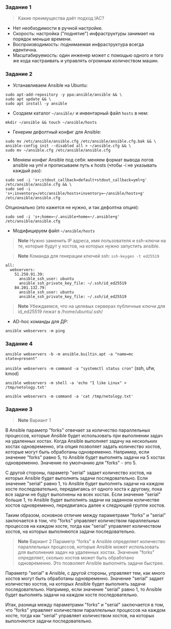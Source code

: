 ### Задание 1
>Какие преимущества даёт подход IAC?

- Нет необходимости в ручной настройке.
- Скорость: настройка ("поднятие") инфраструктуры занимает на порядок меньше времени.
- Воспроизводимость: поднимаемая инфраструктура всегда идентична.
- Масштабируемость: один инженер может с помощью одного и того же кода настраивать и управлять огромным количеством машин.

### Задание 2

* Устанавливаем Ansible на Ubuntu:
```
sudo apt-add-repository -y ppa:ansible/ansible && \
sudo apt update && \
sudo apt install -y ansible
```

- Создаем каталог `~/ansible/` и инвентарный файл `hosts` в нем:

`mkdir ~/ansible && touch ~/ansible/hosts`

- Генерим дефолтный конфиг для Ansible:
```
sudo mv /etc/ansible/ansible.cfg /etc/ansible/ansible.cfg.bak && \
ansible-config init --disabled all > ~/ansible.cfg && \
sudo mv ~/ansible.cfg /etc/ansible/ansible.cfg
```

- Меняем конфиг Ansible под себя: меняем формат вывода логов ansible на yml и прописываем путь к hosts (чтобы -i не указывать каждый раз):
```
sudo sed -i 's+;stdout_callback=default+stdout_callback=yml+g' /etc/ansible/ansible.cfg && \
sudo sed -i 's+;inventory=/etc/ansible/hosts+inventory=~/ansible/hosts+g' /etc/ansible/ansible.cfg
```
Опционально (это кажется не нужно, и так дефолтна опция):
```
sudo sed -i 's+;home=~/.ansible+home=~/.ansible+g' /etc/ansible/ansible.cfg
```

* Модифицируем файл `~/ansible/hosts`

> **Note**
> Нужно заменить IP адреса, имя пользователя и ssh-ключи на те, которые будут у хостов, на которых нужно запустить ansible.

> **Note**
> Команда для генерации ключей ssh: `ssh-keygen -t ed25519`

```
all:
  webservers:
    51.250.91.39:
      ansible_ssh_user: ubuntu
      ansible_ssh_private_key_file: ~/.ssh/id_ed25519
    84.201.132.79:
      ansible_ssh_user: ubuntu
      ansible_ssh_private_key_file: ~/.ssh/id_ed25519
```

> **Note**
> Убеждаемся, что на целевых серверах публичные ключи для id_ed25519 лежат в /home/ubuntu/.ssh/

* AD-hoc команды для ДР:

`ansible webservers -m ping`

### Задание 4 

`ansible webservers -b -m ansible.builtin.apt -a "name=mc state=present"`

`ansible webservers -m command -a "systemctl status cron"` (ssh, ufw, kmod)

`ansible webservers -m shell -a 'echo "I like Linux" > /tmp/netology.txt'`

`ansible webservers -m command -a 'cat /tmp/netology.txt'`

### Задание 3
> **Note**
> Вариант 1

В Ansible параметр "forks" отвечает за количество параллельных процессов, которые Ansible будет использовать при выполнении задач на удаленных хостах. Когда Ansible выполняет задачу на нескольких хостах одновременно, эта опция позволяет задать количество хостов, которые могут быть обработаны одновременно. Например, если значение "forks" равно 5, то Ansible будет выполнять задачи на 5 хостах одновременно. Значение по умолчанию для "forks" - это 5.

С другой стороны, параметр "serial" задает количество хостов, на которых Ansible будет выполнять задачи последовательно. Если значение "serial" равно 1, то Ansible будет выполнять задачи на каждом хосте последовательно, передвигаясь от одного хоста к другому, пока все задачи не будут выполнены на всех хостах. Если значение "serial" больше 1, то Ansible будет выполнять задачи на заданном количестве хостов одновременно, передвигаясь далее к следующей группе хостов.

Таким образом, основное отличие между параметрами "forks" и "serial" заключается в том, что "forks" управляет количеством параллельных процессов на каждом хосте, тогда как "serial" управляет количеством хостов, на которых выполняются задачи последовательно.

> **Note**
> Вариант 2
Параметр "forks" в Ansible определяет количество параллельных процессов, которые Ansible может использовать для выполнения задач на удаленных хостах. Значение "forks" определяет, сколько хостов может быть обработано одновременно. Это позволяет Ansible выполнять задачи быстрее.

Параметр "serial" в Ansible, с другой стороны, управляет тем, как много хостов могут быть обработаны одновременно. Значение "serial" задает количество хостов, на которых Ansible будет выполнять задачи последовательно. Например, если значение "serial" равно 1, то Ansible будет выполнять задачи на каждом хосте последовательно.

Итак, разница между параметрами "forks" и "serial" заключается в том, что "forks" управляет количеством параллельных процессов на каждом хосте, тогда как "serial" управляет количеством хостов, на которых выполняются задачи последовательно.